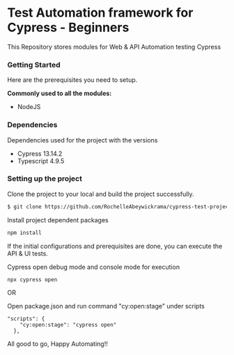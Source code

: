 # Test Automation framework for Cypress - Beginners

This Repository stores modules for Web & API Automation testing Cypress </br>

<h3> Getting Started </h3>
Here are the prerequisites you need to setup. 

<b>Commonly used to all the modules:</b>
- NodeJS

<h3> Dependencies </h3>
Dependencies used for the project with the versions

- Cypress 13.14.2
- Typescript 4.9.5

<h3> Setting up the project </h3>

Clone the project to your local and build the project successfully.

```bash
$ git clone https://github.com/RochelleAbeywickrama/cypress-test-project.git
```

Install project dependent packages

```bash
npm install
```

If the initial configurations and prerequisites are done, you can execute  the API & UI tests. </br>

Cypress open debug mode and console mode for execution

```bash
npx cypress open
```
OR

Open package.json and run command "cy:open:stage" under scripts

```
"scripts": {
    "cy:open:stage": "cypress open"
  },
```

All good to go, Happy Automating!!
